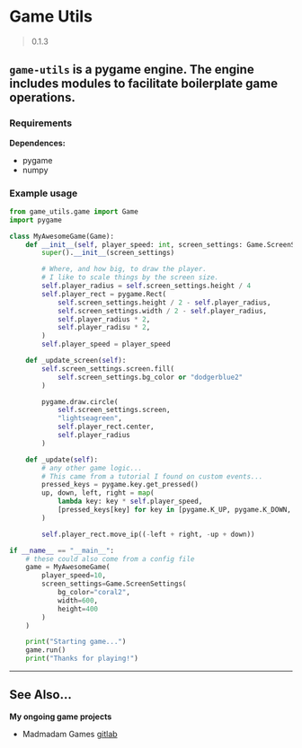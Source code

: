# Game Utils

>0.1.3

## `game-utils` is a pygame engine.  The engine includes modules to facilitate boilerplate game operations. 

### Requirements

**Dependences:**
- pygame
- numpy

### Example usage

```python
from game_utils.game import Game
import pygame

class MyAwesomeGame(Game):
    def __init__(self, player_speed: int, screen_settings: Game.ScreenSettings):
        super().__init__(screen_settings)

        # Where, and how big, to draw the player.
        # I like to scale things by the screen size.
        self.player_radius = self.screen_settings.height / 4
        self.player_rect = pygame.Rect(
            self.screen_settings.height / 2 - self.player_radius,
            self.screen_settings.width / 2 - self.player_radius,
            self.player_radius * 2,
            self.player_radisu * 2,
        )
        self.player_speed = player_speed

    def _update_screen(self):
        self.screen_settings.screen.fill(
            self.screen_settings.bg_color or "dodgerblue2"
        )

        pygame.draw.circle(
            self.screen_settings.screen,
            "lightseagreen",
            self.player_rect.center,
            self.player_radius
        )

    def _update(self):
        # any other game logic...
        # This came from a tutorial I found on custom events...
        pressed_keys = pygame.key.get_pressed()
        up, down, left, right = map(
            lambda key: key * self.player_speed,
            [pressed_keys[key] for key in [pygame.K_UP, pygame.K_DOWN, pygame.K_LEFT, pygame.K_RIGHT]] 
        )

        self.player_rect.move_ip((-left + right, -up + down))

if __name__ == "__main__":
    # these could also come from a config file
    game = MyAwesomeGame(
        player_speed=10,
        screen_settings=Game.ScreenSettings(
            bg_color="coral2",
            width=600,
            height=400
        )
    )

    print("Starting game...")
    game.run()
    print("Thanks for playing!")
```

---

## See Also...

<p><b>My ongoing game projects</b></p>

- Madmadam Games [gitlab](https://gitlab.com/madmadam/games)
